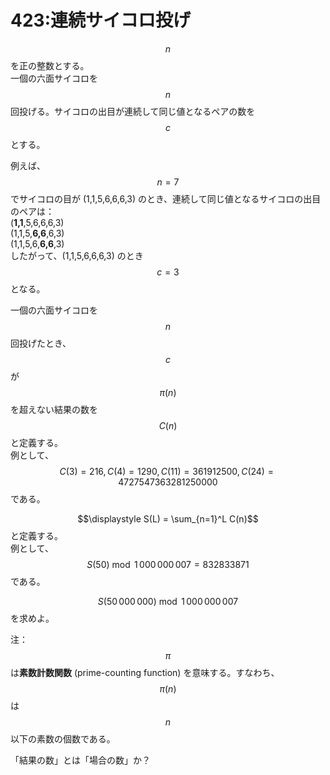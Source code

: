 # 423:連続サイコロ投げ

$$n$$ を正の整数とする。\
一個の六面サイコロを$$n$$回投げる。サイコロの出目が連続して同じ値となるペアの数を $$c$$ とする。

例えば、$$n=7$$ でサイコロの目が (1,1,5,6,6,6,3) のとき、連続して同じ値となるサイコロの出目のペアは：\
(**1,1**,5,6,6,6,3)\
(1,1,5,**6,6**,6,3)\
(1,1,5,6,**6,6**,3)\
したがって、(1,1,5,6,6,6,3) のとき $$c=3$$ となる。

一個の六面サイコロを $$n$$ 回投げたとき、$$c$$ が $$\pi(n)$$ を超えない結果の数を $$C(n)$$ と定義する。\
例として、$$C(3) = 216, C(4) = 1290, C(11) = 361912500, C(24) = 4727547363281250000$$ である。

$$\displaystyle S(L) = \sum_{n=1}^L C(n)$$ と定義する。\
例として、$$S(50) \bmod 1\,000\,000\,007 = 832833871$$ である。

$$S(50\,000\,000) \bmod 1\,000\,000\,007$$ を求めよ。

注：$$π$$ は**素数計数関数** (prime-counting function) を意味する。すなわち、$$\pi(n)$$ は $$n$$ 以下の素数の個数である。

「結果の数」とは「場合の数」か？
